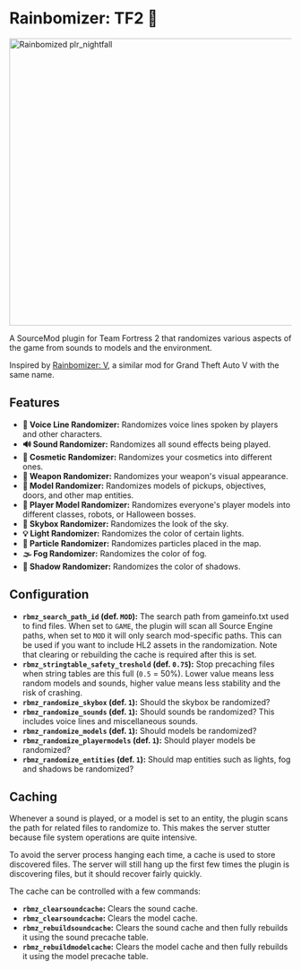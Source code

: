 # Rainbomizer: TF2 🌈

<img alt="Rainbomized plr_nightfall" src="https://user-images.githubusercontent.com/25514044/152795195-7dd74150-91ce-406f-91c9-c4f9c5b537c7.jpg" height="512"/>

A SourceMod plugin for Team Fortress 2 that randomizes various aspects of the game from sounds to models and the
environment.

Inspired by [Rainbomizer: V](https://github.com/Parik27/V.Rainbomizer), a similar mod for Grand Theft Auto V with the same name.

## Features

* **💬 Voice Line Randomizer:** Randomizes voice lines spoken by players and other characters.
* **🔊 Sound Randomizer:** Randomizes all sound effects being played.
* **🎩 Cosmetic Randomizer:** Randomizes your cosmetics into different ones.
* **🔫 Weapon Randomizer:** Randomizes your weapon's visual appearance.
* **🚂 Model Randomizer:** Randomizes models of pickups, objectives, doors, and other map entities.
* **🚶 Player Model Randomizer:** Randomizes everyone's player models into different classes, robots, or Halloween bosses.
* **🌌 Skybox Randomizer:** Randomizes the look of the sky.
* **💡 Light Randomizer:** Randomizes the color of certain lights.
* **💨 Particle Randomizer:** Randomizes particles placed in the map.
* **🌫️ Fog Randomizer:** Randomizes the color of fog.
* **👥 Shadow Randomizer:** Randomizes the color of shadows.

## Configuration

* **`rbmz_search_path_id` (def. `MOD`):** The search path from gameinfo.txt used to find files. When set to `GAME`, the plugin will scan all Source Engine paths, when set to `MOD` it will only search mod-specific paths. This can be used if you want to include HL2 assets in the randomization. Note that clearing or rebuilding the cache is required after this is set.
* **`rbmz_stringtable_safety_treshold` (def. `0.75`):** Stop precaching files when string tables are this full (`0.5` = 50%). Lower value means less random models and sounds, higher value means less stability and the risk of crashing.
* **`rbmz_randomize_skybox` (def. `1`):** Should the skybox be randomized?
* **`rbmz_randomize_sounds` (def. `1`):** Should sounds be randomized? This includes voice lines and miscellaneous sounds.
* **`rbmz_randomize_models` (def. `1`):** Should models be randomized?
* **`rbmz_randomize_playermodels` (def. `1`):** Should player models be randomized?
* **`rbmz_randomize_entities` (def. `1`):** Should map entities such as lights, fog and shadows be randomized?

## Caching

Whenever a sound is played, or a model is set to an entity, the plugin scans the path for related files to randomize to. This makes the server stutter because file system operations are quite intensive.

To avoid the server process hanging each time, a cache is used to store discovered files. The server will still hang up the first few times the plugin is discovering files, but it should recover fairly quickly.

The cache can be controlled with a few commands:

* **``rbmz_clearsoundcache``:** Clears the sound cache.
* **``rbmz_clearsoundcache``:** Clears the model cache.
* **``rbmz_rebuildsoundcache``:** Clears the sound cache and then fully rebuilds it using the sound precache table.
* **``rbmz_rebuildmodelcache``:** Clears the model cache and then fully rebuilds it using the model precache table.